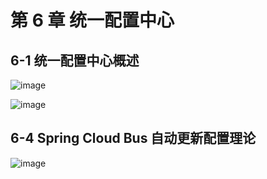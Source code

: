 # 第 6 章 统一配置中心

## 6-1 统一配置中心概述

![image](https://img.mukewang.com/szimg/5bd3b7820001102319201080.jpg)

![image](https://img.mukewang.com/szimg/5bd3b7a20001ead919201080.jpg)

## 6-4 Spring Cloud Bus 自动更新配置理论

![image](https://img.mukewang.com/szimg/5cd83a2c000149c719201080.jpg)